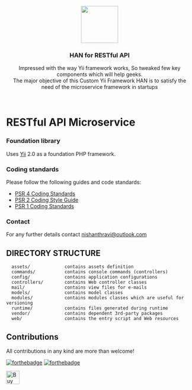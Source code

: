<p align="center">
    <a href="https://github.com/nishanthrk" target="_blank">
        <img src="https://avatars2.githubusercontent.com/u/23454565?s=460&v=4" height="100px">
    </a>
    <h3 align="center">HAN for RESTful API</h3>
    <p align="center"> Impressed with the way Yii framework works, So tweaked few key components which will help geeks. </br>The major objective of this Custom Yii Framework HAN is to satisfy the need of the microservice framework in startups </p>
    <br>
</p>

RESTful API Microservice
=================

### Foundation library

Uses [Yii](http://www.yiiframework.com/) 2.0 as a foundation PHP framework.


### Coding standards

Please follow the following guides and code standards:

* [PSR 4 Coding Standards](https://github.com/php-fig/fig-standards/blob/master/accepted/PSR-4-autoloader.md)
* [PSR 2 Coding Style Guide](https://github.com/php-fig/fig-standards/blob/master/accepted/PSR-2-coding-style-guide.md)
* [PSR 1 Coding Standards](https://github.com/php-fig/fig-standards/blob/master/accepted/PSR-1-basic-coding-standard.md)

### Contact

For any further details contact [nishanthravi@outlook.com](mailto:nishanthravi@outlook.com)

DIRECTORY STRUCTURE
-------------------

      assets/             contains assets definition
      commands/           contains console commands (controllers)
      config/             contains application configurations
      controllers/        contains Web controller classes
      mail/               contains view files for e-mails
      models/             contains model classes
      modules/            contains modules classes which are useful for versioning
      runtime/            contains files generated during runtime
      vendor/             contains dependent 3rd-party packages
      web/                contains the entry script and Web resources



## Contributions

All contributions in any kind are more than welcome!

[![forthebadge](https://forthebadge.com/images/badges/built-with-love.svg)](https://forthebadge.com)   [![forthebadge](https://forthebadge.com/images/badges/mom-made-pizza-rolls.svg)](https://forthebadge.com)

<a href='https://www.paypal.me/nishanthrk' target='_blank'><img height='36' style='border:0px;height:36px;' src='https://az743702.vo.msecnd.net/cdn/kofi2.png?v=0' border='0' alt='Buy Me a Coffee at ko-fi.com' /></a>
